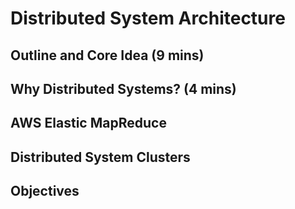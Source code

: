 # Distributed System Architecture

## Outline and Core Idea (9 mins)

## Why Distributed Systems? (4 mins)

## AWS Elastic MapReduce

## Distributed System Clusters

## Objectives